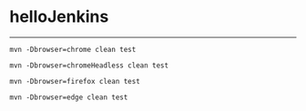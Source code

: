 # helloJenkins

***

`mvn -Dbrowser=chrome clean test`

`mvn -Dbrowser=chromeHeadless clean test`

`mvn -Dbrowser=firefox clean test`

`mvn -Dbrowser=edge clean test`

